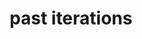 ---
layout: none
title: past iterations
nav: true
nav_order: 7
dropdown: true
children: 
    - title: IICCSSS 2024
      permalink: /2024/
    - title: divider
    - title: IICCSSS 2023
      permalink: /2023/
    - title: divider
    - title: IICCSSS 2022
      permalink: /2022/
    - title: divider
    - title: IICCSSS 2021
      permalink: /2021/
    - title: divider
    - title: IICCSSS 2019
      permalink: /2019/
---